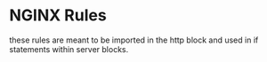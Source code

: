 # NGINX Rules

these rules are meant to be imported in the http block and used in if statements within server blocks.
